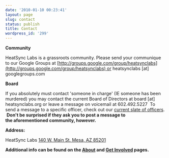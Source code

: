 ```yaml
---
date: '2010-01-10 00:23:41'
layout: page
slug: contact
status: publish
title: Contact
wordpress_id: '299'
---
```


**Community**

HeatSync Labs is a grassroots community. Please send your communique to our Google Groups at [http://groups.google.com/group/heatsynclabs](http://groups.google.com/group/heatsynclabs) or heatsynclabs [at] googlegroups.com

**Board**

If you absolutely must contact 'someone in charge' (IE someone has been murdered) you may contact the current Board of Directors at board [at] heatsynclabs.org or leave a message on voicemail at 602.492.5227  To send a message to a specific officer, check out our [current slate of officers](http://www.heatsynclabs.org/contact/board/).  **Don't be surprised if they ask you to post a message to the aforementioned community, however.**

**Address:**

HeatSync Labs
[140 W. Main St.
Mesa, AZ 85201](http://maps.google.com/maps/place?cid=10747239201586900290&q=heatsynclabs&hl=en&sll=33.415177,-111.835594&sspn=0.006295,0.006295&ie=UTF8&ll=33.422523,-111.849232&spn=0,0&t=h&z=16)

**Additional info can be found on the **[**About**](/about)** and **[**Get Involved**](/get-involved)** pages.**
